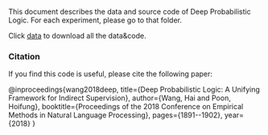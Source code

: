 This document describes the data and source code of Deep Probabilistic Logic.
For each experiment, please go to that folder.

Click [data](https://1drv.ms/u/s!Aqg1yVepw6jUjmlmbwOVYvd0XQVO) to download all the data&code.

### Citation ####
If you find this code is useful, please cite the following paper:

@inproceedings{wang2018deep,
  title={Deep Probabilistic Logic: A Unifying Framework for Indirect Supervision},
  author={Wang, Hai and Poon, Hoifung},
  booktitle={Proceedings of the 2018 Conference on Empirical Methods in Natural Language Processing},
  pages={1891--1902},
  year={2018}
}

